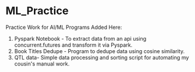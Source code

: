 # ML_Practice
Practice Work for AI/ML
Programs Added Here:

1. Pyspark Notebook - To extract data from an api using concurrent.futures and transform it via Pyspark.
2. Book Titles Dedupe - Program to dedupe data using cosine similarity.
3. QTL data- Simple data processing and sorting script for automating my cousin's manual work.
